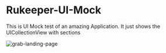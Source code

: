 # Rukeeper-UI-Mock
This is UI Mock test of an amazing Application. It just shows the UICollectionView with sections


![grab-landing-page](https://github.com/varun-king/Rukeeper-UI-Mock/blob/master/NewGippy.gif)
